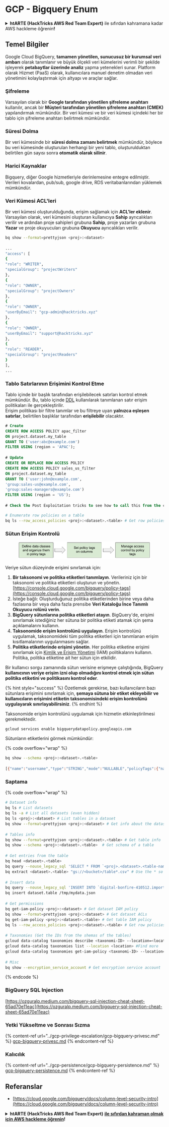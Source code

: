 # GCP - Bigquery Enum

<details>

<summary><strong>htARTE (HackTricks AWS Red Team Expert)</strong> ile sıfırdan kahramana kadar AWS hackleme öğrenin<strong>!</strong></summary>

HackTricks'i desteklemenin diğer yolları:

* Şirketinizi HackTricks'te **reklamınızı görmek** veya HackTricks'i **PDF olarak indirmek** için [**ABONELİK PLANLARINI**](https://github.com/sponsors/carlospolop) kontrol edin!
* [**Resmi PEASS & HackTricks ürünlerini**](https://peass.creator-spring.com) edinin
* Özel [**NFT'lerden**](https://opensea.io/collection/the-peass-family) oluşan koleksiyonumuz [**The PEASS Family**](https://opensea.io/collection/the-peass-family)'i keşfedin
* 💬 [**Discord grubuna**](https://discord.gg/hRep4RUj7f) veya [**telegram grubuna**](https://t.me/peass) **katılın** veya **Twitter** 🐦 [**@carlospolopm**](https://twitter.com/carlospolopm)'u **takip edin**.
* **Hacking hilelerinizi** [**HackTricks**](https://github.com/carlospolop/hacktricks) ve [**HackTricks Cloud**](https://github.com/carlospolop/hacktricks-cloud)'a **PR göndererek** paylaşın
* &#x20;github repos.

</details>

## Temel Bilgiler

Google Cloud BigQuery, **tamamen yönetilen, sunucusuz bir kurumsal veri ambarı** olarak tanımlanır ve büyük ölçekli veri kümelerini verimli bir şekilde işleyerek **petabaytlar üzerinde analiz** yapma yetenekleri sunar. Platform olarak Hizmet (PaaS) olarak, kullanıcılara manuel denetim olmadan veri yönetimini kolaylaştırmak için altyapı ve araçlar sağlar.

### Şifreleme

Varsayılan olarak bir **Google tarafından yönetilen şifreleme anahtarı** kullanılır, ancak bir **Müşteri tarafından yönetilen şifreleme anahtarı (CMEK)** yapılandırmak mümkündür. Bir veri kümesi ve bir veri kümesi içindeki her bir tablo için şifreleme anahtarı belirtmek mümkündür.

### Süresi Dolma

Bir veri kümesinde bir **süresi dolma zamanı belirtmek** mümkündür, böylece bu veri kümesinde oluşturulan herhangi bir yeni tablo, oluşturulduktan belirtilen gün sayısı sonra **otomatik olarak silinir**.

### Harici Kaynaklar

Bigquery, diğer Google hizmetleriyle derinlemesine entegre edilmiştir. Verileri kovalardan, pub/sub, google drive, RDS veritabanlarından yüklemek mümkündür.

### Veri Kümesi ACL'leri

Bir veri kümesi oluşturulduğunda, erişim sağlamak için **ACL'ler eklenir**. Varsayılan olarak, veri kümesini oluşturan kullanıcıya **Sahip** ayrıcalıkları verilir ve ardından proje sahipleri grubuna **Sahip**, proje yazarları grubuna **Yazar** ve proje okuyucuları grubuna **Okuyucu** ayrıcalıkları verilir.
```bash
bq show --format=prettyjson <proj>:<dataset>

...
"access": [
{
"role": "WRITER",
"specialGroup": "projectWriters"
},
{
"role": "OWNER",
"specialGroup": "projectOwners"
},
{
"role": "OWNER",
"userByEmail": "gcp-admin@hacktricks.xyz"
},
{
"role": "OWNER",
"userByEmail": "support@hacktricks.xyz"
},
{
"role": "READER",
"specialGroup": "projectReaders"
}
],
...
```
### Tablo Satırlarının Erişimini Kontrol Etme

Tablo içinde bir başlık tarafından erişilebilecek satırları kontrol etmek mümkündür. Bu, tablo içinde [DDL](https://cloud.google.com/bigquery/docs/reference/standard-sql/data-definition-language#create\_row\_access\_policy\_statement) kullanılarak tanımlanan satır erişim politikaları ile gerçekleştirilir.\
Erişim politikası bir filtre tanımlar ve bu filtreye uyan **yalnızca eşleşen satırlar**, belirtilen başlıklar tarafından **erişilebilir** olacaktır.
```sql
# Create
CREATE ROW ACCESS POLICY apac_filter
ON project.dataset.my_table
GRANT TO ('user:abc@example.com')
FILTER USING (region = 'APAC');

# Update
CREATE OR REPLACE ROW ACCESS POLICY
CREATE ROW ACCESS POLICY sales_us_filter
ON project.dataset.my_table
GRANT TO ('user:john@example.com',
'group:sales-us@example.com',
'group:sales-managers@example.com')
FILTER USING (region = 'US');

# Check the Post Exploitation tricks to see how to call this from the cli
```

```bash
# Enumerate row policies on a table
bq ls --row_access_policies <proj>:<dataset>.<table> # Get row policies
```
### Sütun Erişim Kontrolü

<figure><img src="../../../.gitbook/assets/image (3) (1).png" alt=""><figcaption></figcaption></figure>

Veriye sütun düzeyinde erişimi sınırlamak için:

1. **Bir taksonomi ve politika etiketleri tanımlayın**. Verileriniz için bir taksonomi ve politika etiketleri oluşturun ve yönetin. [https://console.cloud.google.com/bigquery/policy-tags](https://console.cloud.google.com/bigquery/policy-tags)
2. İsteğe bağlı: Oluşturduğunuz politika etiketlerinden birine veya daha fazlasına bir veya daha fazla prensibe **Veri Kataloğu İnce Tanımlı Okuyucu rolünü verin**.
3. **BigQuery sütunlarına politika etiketleri atayın**. BigQuery'de, erişimi sınırlamak istediğiniz her sütuna bir politika etiketi atamak için şema açıklamalarını kullanın.
4. **Taksonomide erişim kontrolünü uygulayın**. Erişim kontrolünü uygulamak, taksonomideki tüm politika etiketleri için tanımlanan erişim kısıtlamalarının uygulanmasını sağlar.
5. **Politika etiketlerinde erişimi yönetin**. Her politika etiketine erişimi sınırlamak için [Kimlik ve Erişim Yönetimi](https://cloud.google.com/iam) (IAM) politikalarını kullanın. Politika, politika etiketine ait her sütun için etkilidir.

Bir kullanıcı sorgu zamanında sütun verisine erişmeye çalıştığında, BigQuery **kullanıcının veriye erişim izni olup olmadığını kontrol etmek için sütun politika etiketini ve politikasını kontrol eder**.

{% hint style="success" %}
Özetlemek gerekirse, bazı kullanıcıların bazı sütunlara erişimini sınırlamak için, **şemaya sütuna bir etiket ekleyebilir ve kullanıcıların erişimini etiketin taksonomisindeki erişim kontrolünü uygulayarak sınırlayabilirsiniz**.
{% endhint %}

Taksonomide erişim kontrolünü uygulamak için hizmetin etkinleştirilmesi gerekmektedir.
```bash
gcloud services enable bigquerydatapolicy.googleapis.com
```
Sütunların etiketlerini görmek mümkündür:

{% code overflow="wrap" %}
```bash
bq show --schema <proj>:<dataset>.<table>

[{"name":"username","type":"STRING","mode":"NULLABLE","policyTags":{"names":["projects/.../locations/us/taxonomies/2030629149897327804/policyTags/7703453142914142277"]},"maxLength":"20"},{"name":"age","type":"INTEGER","mode":"NULLABLE"}]
```
### Saptama

{% code overflow="wrap" %}
```bash
# Dataset info
bq ls # List datasets
bq ls -a # List all datasets (even hidden)
bq ls <proj>:<dataset> # List tables in a dataset
bq show --format=prettyjson <proj>:<dataset> # Get info about the dataset (like ACLs)

# Tables info
bq show --format=prettyjson <proj>:<dataset>.<table> # Get table info
bq show --schema <proj>:<dataset>.<table>  # Get schema of a table

# Get entries from the table
bq head <dataset>.<table>
bq query --nouse_legacy_sql 'SELECT * FROM `<proj>.<dataset>.<table-name>` LIMIT 1000'
bq extract <dataset>.<table> "gs://<bucket>/table*.csv" # Use the * so it can dump everything in different files

# Insert data
bq query --nouse_legacy_sql 'INSERT INTO `digital-bonfire-410512.importeddataset.tabletest` (rank, refresh_date, dma_name, dma_id, term, week, score) VALUES (22, "2023-12-28", "Baltimore MD", 512, "Ms", "2019-10-13", 62), (22, "2023-12-28", "Baltimore MD", 512, "Ms", "2020-05-24", 67)'
bq insert dataset.table /tmp/mydata.json

# Get permissions
bq get-iam-policy <proj>:<dataset> # Get dataset IAM policy
bq show --format=prettyjson <proj>:<dataset> # Get dataset ACLs
bq get-iam-policy <proj>:<dataset>.<table> # Get table IAM policy
bq ls --row_access_policies <proj>:<dataset>.<table> # Get row policies

# Taxonomies (Get the IDs from the shemas of the tables)
gcloud data-catalog taxonomies describe <taxonomi-ID> --location=<location>
gcloud data-catalog taxonomies list --location <location> #Find more
gcloud data-catalog taxonomies get-iam-policy <taxonomi-ID> --location=<location>

# Misc
bq show --encryption_service_account # Get encryption service account
```
{% endcode %}

### BigQuery SQL Injection

[https://ozguralp.medium.com/bigquery-sql-injection-cheat-sheet-65ad70e11eac](https://ozguralp.medium.com/bigquery-sql-injection-cheat-sheet-65ad70e11eac)

### Yetki Yükseltme ve Sonrası Sızma

{% content-ref url="../gcp-privilege-escalation/gcp-bigquery-privesc.md" %}
[gcp-bigquery-privesc.md](../gcp-privilege-escalation/gcp-bigquery-privesc.md)
{% endcontent-ref %}

### Kalıcılık

{% content-ref url="../gcp-persistence/gcp-bigquery-persistence.md" %}
[gcp-bigquery-persistence.md](../gcp-persistence/gcp-bigquery-persistence.md)
{% endcontent-ref %}

## Referanslar

* [https://cloud.google.com/bigquery/docs/column-level-security-intro](https://cloud.google.com/bigquery/docs/column-level-security-intro)

<details>

<summary><strong>htARTE (HackTricks AWS Red Team Expert)</strong> <a href="https://training.hacktricks.xyz/courses/arte"><strong>ile sıfırdan kahraman olmak için AWS hackleme öğrenin</strong></a><strong>!</strong></summary>

HackTricks'ı desteklemenin diğer yolları:

* Şirketinizi HackTricks'te **reklamınızı görmek** veya **HackTricks'i PDF olarak indirmek** için [**ABONELİK PLANLARI**](https://github.com/sponsors/carlospolop)'na göz atın!
* [**Resmi PEASS & HackTricks ürünlerini**](https://peass.creator-spring.com) edinin
* Özel [**NFT'lerden**](https://opensea.io/collection/the-peass-family) oluşan koleksiyonumuz [**The PEASS Family**](https://opensea.io/collection/the-peass-family)'yi keşfedin
* 💬 [**Discord grubuna**](https://discord.gg/hRep4RUj7f) veya [**telegram grubuna**](https://t.me/peass) **katılın** veya **Twitter** 🐦 [**@carlospolopm**](https://twitter.com/carlospolopm)'u **takip edin**.
* **Hacking hilelerinizi** [**HackTricks**](https://github.com/carlospolop/hacktricks) ve [**HackTricks Cloud**](https://github.com/carlospolop/hacktricks-cloud)'a PR göndererek paylaşın
* &#x20;github repos.

</details>
